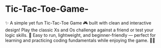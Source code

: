 # Tic-Tac-Toe-Game-
✨ A simple yet fun Tic-Tac-Toe Game 🎮 built with clean and interactive design! Play the classic Xs and Os challenge against a friend or test your logic skills. 🚀 Easy to run, lightweight, and beginner-friendly — perfect for learning and practicing coding fundamentals while enjoying the game. 🧩🔥
